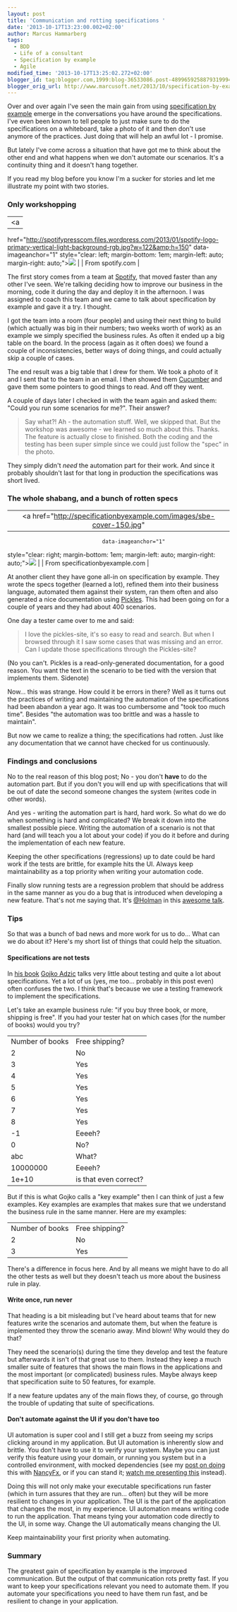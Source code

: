 ```yaml
---
layout: post
title: 'Communication and rotting specifications '
date: '2013-10-17T13:23:00.002+02:00'
author: Marcus Hammarberg
tags:
  - BDD
  - Life of a consultant
  - Specification by example
  - Agile
modified_time: '2013-10-17T13:25:02.272+02:00'
blogger_id: tag:blogger.com,1999:blog-36533086.post-4899659258879319994
blogger_orig_url: http://www.marcusoft.net/2013/10/specification-by-example-is-about.html
---
```



<div dir="ltr" style="text-align: left;" trbidi="on">

Over and over again I've seen the main gain from using
<a href="http://specificationbyexample.com/"
target="_blank">specification by example</a> emerge in the conversations
you have around the specifications. I've even been known to tell people
to just make sure to do the specifications on a whiteboard, take a photo
of it and then don't use anymore of the practices. Just doing that will
help an awful lot - I promise.

But lately I've come across a situation that have got me to think about
the other end and what happens when we don't automate our scenarios.
It's a continuity thing and it doesn't hang together.

If you read my blog before you know I'm a sucker
for stories and let me illustrate my point with two stories.

### Only workshopping

|                                                                                                                                  |
|:--------------------------------------------------------------------------------------------------------------------------------:|
|                                                                <a
  href="http://spotifypresscom.files.wordpress.com/2013/01/spotify-logo-primary-vertical-light-background-rgb.jpg?w=122&amp;h=150"
                                                        data-imageanchor="1"
                        style="clear: left; margin-bottom: 1em; margin-left: auto; margin-right: auto;"><img
  src="http://spotifypresscom.files.wordpress.com/2013/01/spotify-logo-primary-vertical-light-background-rgb.jpg?w=122&amp;h=150"
                                                      data-border="0" /></a>                                                       |
|                                                         From spotify.com                                                         |

The first story comes from a team at
<a href="http://www.spotify.com/" target="_blank">Spotify</a>, that
moved faster than any other I've seen. We're talking deciding how to
improve our business in the morning, code it during the day and deploy
it in the afternoon. I was assigned to coach this team and we came to
talk about specification by example and gave it a try. I thought.

I got the team into a room (four people) and using their next thing to
build (which actually was big in their numbers; two weeks worth of work)
as an example we simply specified the business rules. As often it ended
up a big table on the board. In the process (again as it often does) we
found a couple of inconsistencies, better ways of doing things, and
could actually skip a couple of cases.

The end result was a big table that I drew for them. We took a photo of
it and I sent that to the team in an email. I then showed them
<a href="http://cukes.info/" target="_blank">Cucumber</a> and gave them
some pointers to good things to read. And off they went.

A couple of days later I checked in with the team again and asked them:
"Could you run some scenarios for me?". Their answer?

> Say what?! Ah - the automation stuff. Well, we skipped that. But the
> workshop was awesome - we learned so much about this. Thanks. The
> feature is actually close to finished. Both the coding and the testing
> has been super simple since we could just follow the "spec" in the
> photo.


They simply didn't *need* the automation part for their work. And since
it probably shouldn't last for that long in production the
specifications was short lived.

### The whole shabang, and a bunch of rotten specs 

|                                                                                       |
|:-------------------------------------------------------------------------------------:|
|          <a href="http://specificationbyexample.com/images/sbe-cover-150.jpg"
                                  data-imageanchor="1"
  style="clear: right; margin-bottom: 1em; margin-left: auto; margin-right: auto;"><img
            src="http://specificationbyexample.com/images/sbe-cover-150.jpg"
                                 data-border="0" /></a>                                 |
|                            From specificationbyexample.com                            |

<div style="text-align: left;">

At another client they have gone all-in on specification by example.
They wrote the specs together (learned a lot), refined them into their
business language, automated them against their system, ran them often
and also generated a nice documentation using
<a href="https://github.com/picklesdoc/pickles"
target="_blank">Pickles</a>. This had been going on for a couple of
years and they had about 400 scenarios. 

</div>

<div style="text-align: left;">



</div>

<div style="text-align: left;">

One day a tester came over to me and said:

</div>

> I love the pickles-site, it's so easy to read and search. But when I
> browsed through it I saw some cases that was missing and an error. Can
> I update those specifications through the Pickles-site?

(No you can't. Pickles is a read-only-generated documentation, for a
good reason. You want the text in the scenario to be tied with the
version that implements them. Sidenote)

Now... this was strange. How could it be errors in there? Well as it
turns out the practices of writing and maintaining the automation of the
specifications had been abandon a year ago. It was too cumbersome and
"took too much time". Besides "the automation was too brittle and was a
hassle to maintain".

But now we came to realize a thing; the specifications had rotten. Just
like any documentation that we cannot have checked for us
continuously.

### Findings and conclusions

<div>

No to the real reason of this blog post; No - you don't **have** to do
the automation part. But if you don't you will end up with
specifications that will be out of date the second someone changes the
system (writes code in other words). 

</div>

<div>



</div>

<div>

And yes - writing the automation part is hard, hard work. So what do we
do when something is hard and complicated? We break it down into the
smallest possible piece. Writing the automation of a scenario is not
that hard (and will teach you a lot about your code) if you do it before
and during the implementation of each new feature. 

</div>

<div>



</div>

<div>

Keeping the other specifications (regressions) up to date could be hard
work if the tests are brittle, for example hits the UI. Always keep
maintainability as a top priority when writing your automation code. 

</div>

<div>



</div>

<div>

Finally slow running tests are a regression problem that should be
address in the same manner as you do a bug that is introduced when
developing a new feature. That's not me saying that. It's
<a href="https://twitter.com/@Holman" target="_blank">@Holman</a> in
this
<a href="https://vimeo.com/43676958" target="_blank">awesome talk</a>. 

</div>

### Tips

<div>

So that was a bunch of bad news and more work for us to do... What can
we do about it? Here's my short list of things that could help the
situation.

</div>

#### Specifications are not tests

<div>

In
<a href="http://manning.com/adzic/" target="_blank">his book</a> <a href="http://gojko.net/" target="_blank">Gojko Adzic</a> talks
very little about testing and quite a lot about specifications. Yet a
lot of us (yes, me too... probably in this post even) often confuses the
two. I think that's because we use a testing framework to implement the
specifications. 

</div>

<div>



</div>

<div>

Let's take an example business rule: "if you buy three book, or more,
shipping is free". If you had your tester hat on which cases (for the
number of books) would you try? 

</div>

<div>

|                 |                       |
|-----------------|-----------------------|
| Number of books | Free shipping?        |
| 2               | No                    |
| 3               | Yes                   |
| 4               | Yes                   |
| 5               | Yes                   |
| 6               | Yes                   |
| 7               | Yes                   |
| 8               | Yes                   |
| -1              | Eeeeh?                |
| 0               | No?                   |
| abc             | What?                 |
| 10000000        | Eeeeh?                |
| 1e+10           | is that even correct? |

</div>

<div>


But if this is what Gojko calls a "key example" then I can think of just
a few examples. Key examples are examples that makes sure that we
understand the business rule in the same manner. Here are my examples:

</div>

|                 |                |
|-----------------|----------------|
| Number of books | Free shipping? |
| 2               | No             |
| 3               | Yes            |

<div>

There's a difference in focus here. And by all means we might have to do
all the other tests as well but they doesn't teach us more about the
business rule in play. 

</div>

#### Write once, run never

<div>

That heading is a bit misleading but I've heard about teams that for new
features write the scenarios and automate them, but when the feature is
implemented they throw the scenario away. Mind blown! Why would they do
that? 

</div>

<div>



</div>

<div>

They need the scenario(s) during the time they develop and test the
feature but afterwards it isn't of that great use to them. Instead they
keep a much smaller suite of features that shows the main flows in the
applications and the most important (or complicated) business rules.
Maybe always keep that specification suite to 50 features, for example. 

</div>

<div>

If a new feature updates any of the main flows they, of course, go
through the trouble of updating that suite of specifications. 

</div>

#### Don't automate against the UI if you don't have too

UI automation is super cool and I still get a buzz from seeing my scrips
clicking around in my application. But UI automation is inherently slow
and brittle. You don't have to use it to verify your system. Maybe you
can just verify this feature using your domain, or running you system
but in a controlled environment, with mocked dependencies (see my
<a href="http://www.marcusoft.net/2013/02/NancyTesting5.html"
target="_blank">post on doing</a> this with
<a href="http://nancyfx.org/" target="_blank">NancyFx</a>, or if you can
stand it; <a
href="http://skillsmatter.com/podcast/agile-testing/cuke-envy-a-dot-net-programmers-attempt-to-catch-up"
target="_blank">watch me presenting this</a> instead).

Doing this will not only make your executable specifications run faster
(which in turn assures that they are run... often) but they will be more
resilient to changes in your application. The UI is the part of the
application that changes the most, in my experience. UI automation means
writing code to run the application. That means tying your automation
code directly to the UI, in some way. Change the UI automatically means
changing the UI.

Keep maintainability your first priority when automating.

### Summary

<div>

The greatest gain of specification by example is the improved
communication. But the output of that communication rots pretty fast. If
you want to keep your specifications relevant you need to automate them.
If you automate your specifications you need to have them run fast, and
be resilient to change in your application. 

</div>

</div>
